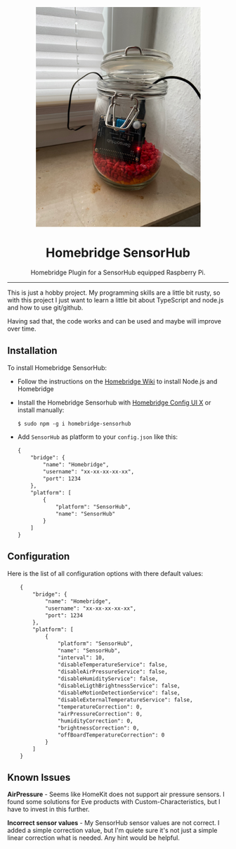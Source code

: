 
<p align="center">
  <img src="RaspiJar.png" height="500px">  
</p>

<span align="center">

# Homebridge SensorHub
Homebridge Plugin for a SensorHub equipped Raspberry Pi.
<hr>
</span>

This is just a hobby project. My programming skills are a little bit rusty, so with this project I just want to learn a little bit about TypeScript and node.js and how to use git/github.

Having sad that, the code works and can be used and maybe will improve over time.

## Installation
To install Homebridge SensorHub:
- Follow the instructions on the [Homebridge Wiki](https://github.com/homebridge/homebridge/wiki) to install Node.js and Homebridge
- Install the Homebridge Sensorhub with [Homebridge Config UI X](https://www.npmjs.com/package/homebridge-config-ui-x) or install manually:
  ```
  $ sudo npm -g i homebridge-sensorhub
  ```

- Add `SensorHub` as platform to your `config.json` like this:

    ```
    {
        "bridge": {
            "name": "Homebridge",
            "username": "xx-xx-xx-xx-xx",
            "port": 1234
        },
        "platform": [
            {
                "platform": "SensorHub",
                "name": "SensorHub"
            }
        ]
    }
    ```
## Configuration
Here is the list of all configuration options with there default values:
```
    {
        "bridge": {
            "name": "Homebridge",
            "username": "xx-xx-xx-xx-xx",
            "port": 1234
        },
        "platform": [
            {
                "platform": "SensorHub",
                "name": "SensorHub",
                "interval": 10,
                "disableTemperatureService": false,
                "disableAirPressureService": false,
                "disableHumidityService": false,
                "disableLigthBrightnessService": false,
                "disableMotionDetectionService": false,
                "disableExternalTemperatureService": false,
                "temperatureCorrection": 0,
                "airPressureCorrection": 0,
                "humidityCorrection": 0,
                "brightnessCorrection": 0,
                "offBoardTemperatureCorrection": 0
            }
        ]
    }
```

## Known Issues
**AirPressure** - Seems like HomeKit does not support air pressure sensors. I found some solutions for Eve products with Custom-Characteristics, but I have to invest in this further.

**Incorrect sensor values** - My SensorHub sensor values are not correct. I added a simple correction value, but I'm quiete sure it's not just a simple linear correction what is needed. Any hint would be helpful. 
